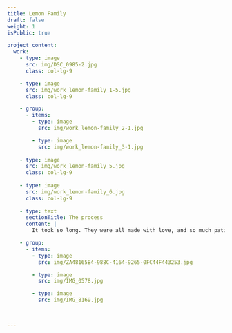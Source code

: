 ```yaml
---
title: Lemon Family
draft: false
weight: 1
isPublic: true

project_content:
  work:
    - type: image
      src: img/DSC_0985-2.jpg
      class: col-lg-9

    - type: image
      src: img/work_lemon-family_1-5.jpg
      class: col-lg-9

    - group:
      - items:
        - type: image
          src: img/work_lemon-family_2-1.jpg

        - type: image
          src: img/work_lemon-family_3-1.jpg
   
    - type: image
      src: img/work_lemon-family_5.jpg
      class: col-lg-9
    
    - type: image
      src: img/work_lemon-family_6.jpg
      class: col-lg-9
    
    - type: text
      sectionTitle: The process
      content: |
        It took so long. They were all made with love, and so much patience.

    - group:
      - items:
        - type: image
          src: img/ZA48165B4-988C-4164-9265-0FC44F443253.jpg

        - type: image
          src: img/IMG_0578.jpg

        - type: image
          src: img/IMG_8169.jpg
      


---
```

